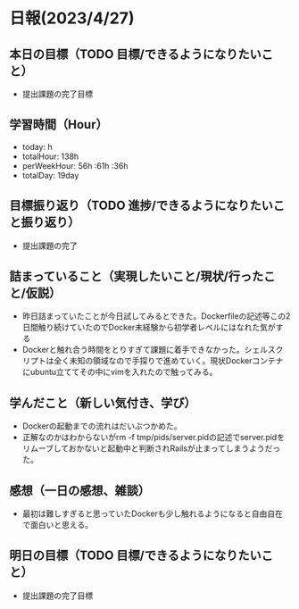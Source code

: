 # 日報(2023/4/27)

## 本日の目標（TODO 目標/できるようになりたいこと）

- 提出課題の完了目標

## 学習時間（Hour）
- today: h
- totalHour: 138h
- perWeekHour: 56h :61h :36h
- totalDay: 19day

## 目標振り返り（TODO 進捗/できるようになりたいこと振り返り）

- 提出課題の完了

## 詰まっていること（実現したいこと/現状/行ったこと/仮説）

- 昨日詰まっていたことが今日試してみるとできた。Dockerfileの記述等この2日間触り続けていたのでDocker未経験から初学者レベルにはなれた気がする
- Dockerと触れ合う時間をとりすぎて課題に着手できなかった。シェルスクリプトは全く未知の領域なので手探りで進めていく。現状Dockerコンテナにubuntu立ててその中にvimを入れたので触ってみる。

## 学んだこと（新しい気付き、学び）

- Dockerの起動までの流れはだいぶつかめた。
- 正解なのかはわからないがrm -f tmp/pids/server.pidの記述でserver.pidをリムーブしておかないと起動中と判断されRailsが止まってしまうようだった。

## 感想（一日の感想、雑談）

- 最初は難しすぎると思っていたDockerも少し触れるようになると自由自在で面白いと思える。

## 明日の目標（TODO 目標/できるようになりたいこと）

- 提出課題の完了目標